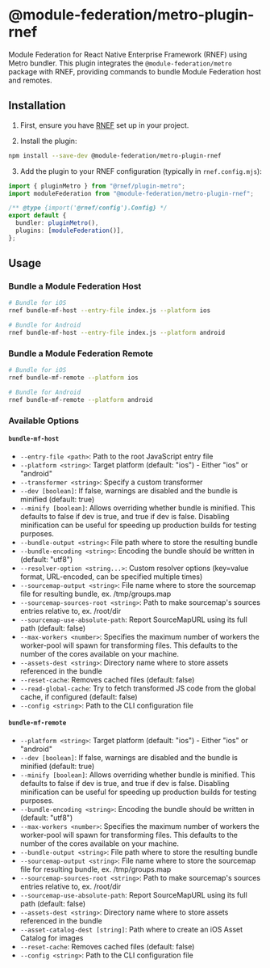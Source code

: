 # @module-federation/metro-plugin-rnef

Module Federation for React Native Enterprise Framework (RNEF) using Metro bundler. This plugin integrates the `@module-federation/metro` package with RNEF, providing commands to bundle Module Federation host and remotes.

## Installation

1. First, ensure you have [RNEF](https://github.com/callstack/rnef) set up in your project.

2. Install the plugin:

```bash
npm install --save-dev @module-federation/metro-plugin-rnef
```

3. Add the plugin to your RNEF configuration (typically in `rnef.config.mjs`):

```typescript
import { pluginMetro } from "@rnef/plugin-metro";
import moduleFederation from "@module-federation/metro-plugin-rnef";

/** @type {import('@rnef/config').Config} */
export default {
  bundler: pluginMetro(),
  plugins: [moduleFederation()],
};
```

## Usage

### Bundle a Module Federation Host

```bash
# Bundle for iOS
rnef bundle-mf-host --entry-file index.js --platform ios

# Bundle for Android
rnef bundle-mf-host --entry-file index.js --platform android
```

### Bundle a Module Federation Remote

```bash
# Bundle for iOS
rnef bundle-mf-remote --platform ios

# Bundle for Android
rnef bundle-mf-remote --platform android
```

### Available Options

#### `bundle-mf-host`

- `--entry-file <path>`: Path to the root JavaScript entry file
- `--platform <string>`: Target platform (default: "ios") - Either "ios" or "android"
- `--transformer <string>`: Specify a custom transformer
- `--dev [boolean]`: If false, warnings are disabled and the bundle is minified (default: true)
- `--minify [boolean]`: Allows overriding whether bundle is minified. This defaults to false if dev is true, and true if dev is false. Disabling minification can be useful for speeding up production builds for testing purposes.
- `--bundle-output <string>`: File path where to store the resulting bundle
- `--bundle-encoding <string>`: Encoding the bundle should be written in (default: "utf8")
- `--resolver-option <string...>`: Custom resolver options (key=value format, URL-encoded, can be specified multiple times)
- `--sourcemap-output <string>`: File name where to store the sourcemap file for resulting bundle, ex. /tmp/groups.map
- `--sourcemap-sources-root <string>`: Path to make sourcemap's sources entries relative to, ex. /root/dir
- `--sourcemap-use-absolute-path`: Report SourceMapURL using its full path (default: false)
- `--max-workers <number>`: Specifies the maximum number of workers the worker-pool will spawn for transforming files. This defaults to the number of the cores available on your machine.
- `--assets-dest <string>`: Directory name where to store assets referenced in the bundle
- `--reset-cache`: Removes cached files (default: false)
- `--read-global-cache`: Try to fetch transformed JS code from the global cache, if configured (default: false)
- `--config <string>`: Path to the CLI configuration file

#### `bundle-mf-remote`

- `--platform <string>`: Target platform (default: "ios") - Either "ios" or "android"
- `--dev [boolean]`: If false, warnings are disabled and the bundle is minified (default: true)
- `--minify [boolean]`: Allows overriding whether bundle is minified. This defaults to false if dev is true, and true if dev is false. Disabling minification can be useful for speeding up production builds for testing purposes.
- `--bundle-encoding <string>`: Encoding the bundle should be written in (default: "utf8")
- `--max-workers <number>`: Specifies the maximum number of workers the worker-pool will spawn for transforming files. This defaults to the number of the cores available on your machine.
- `--bundle-output <string>`: File path where to store the resulting bundle
- `--sourcemap-output <string>`: File name where to store the sourcemap file for resulting bundle, ex. /tmp/groups.map
- `--sourcemap-sources-root <string>`: Path to make sourcemap's sources entries relative to, ex. /root/dir
- `--sourcemap-use-absolute-path`: Report SourceMapURL using its full path (default: false)
- `--assets-dest <string>`: Directory name where to store assets referenced in the bundle
- `--asset-catalog-dest [string]`: Path where to create an iOS Asset Catalog for images
- `--reset-cache`: Removes cached files (default: false)
- `--config <string>`: Path to the CLI configuration file
